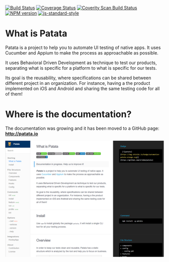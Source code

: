 [![Build Status][travis-image]][travis-url]
[![Coverage Status][coveralls-image]][coveralls-url]
[![Coverity Scan Build Status][coverity-scan-image]][coverity-scan-url]
[![NPM version][npm-image]][npm-url]
[![js-standard-style][standard-image]][standard-url]

# What is Patata

Patata is a project to help you to automate UI testing of native apps. It uses Cucumber and Appium to make the process as approachable as possible.

It uses Behavioral Driven Development as technique to test our products, separating what is specific for a platform to what is specific for our tests.

Its goal is the reusability, where specifications can be shared between different project in an organization. For instance, having a the product implemented on iOS and Android and sharing the same testing code for all of them!

# Where is the documentation?

The documentation was growing and it has been moved to a GitHub page: **<http://patata.io>**

[![Documentation screenshot](doc/web-screenshot.png)](http://patata.io)

[travis-url]: https://travis-ci.org/eridem/patata
[travis-image]: https://img.shields.io/travis/eridem/patata/master.svg
[standard-url]: http://standardjs.com/
[standard-image]: https://img.shields.io/badge/code%20style-standard-brightgreen.svg
[npm-url]: https://www.npmjs.com/package/patata
[npm-image]: https://img.shields.io/npm/v/patata.svg
[coveralls-url]: https://coveralls.io/github/eridem/patata
[coveralls-image]: https://img.shields.io/coveralls/eridem/patata.svg
[patata-image]: https://img.shields.io/badge/automation-patata-orange.svg
[patata-url]: https://github.com/eridem/patata
[coverity-scan-image]: https://img.shields.io/coverity/scan/10525.svg
[coverity-scan-url]: https://scan.coverity.com/projects/eridem-patata